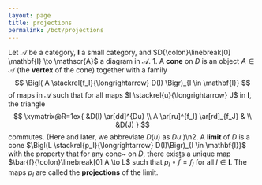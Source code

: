 ```yaml
---
layout: page
title: projections
permalink: /bct/projections
---
```

Let $\mathscr{A}$ be a category, $\mathbf{I}$ a small category, and $D{\colon}\linebreak[0] \mathbf{I} \to \mathscr{A}$ a diagram in $\mathscr{A}$.    1. A **cone**    on $D$ is an object $A \in \mathscr{A}$ (the **vertex**    of the cone) together with a family   $$          \Bigl( A \stackrel{f_I}{\longrightarrow} D(I) \Bigr)_{I \in \mathbf{I}} $$   of maps in $\mathscr{A}$ such that for all maps $I \stackrel{u}{\longrightarrow} J$ in $\mathbf{I}$, the triangle $$ \xymatrix@R=1ex{                                 &D(I) \ar[dd]^{Du}      \\ A \ar[ru]^{f_I} \ar[rd]_{f_J}   &                       \\                                 &D(J) } $$ commutes.  (Here and later, we abbreviate $D(u)$ as $Du$.)\n2. A **limit**    of $D$ is a cone $\Bigl(L \stackrel{p_I}{\longrightarrow} D(I)\Bigr)_{I \in \mathbf{I}}$ with the property that for any cone~ on $D$, there exists a unique map $\bar{f}{\colon}\linebreak[0] A \to L$    such that $p_I \circ \bar{f} = f_I$ for all $I \in \mathbf{I}$.  The maps $p_I$ are called the **projections**    of the limit.

